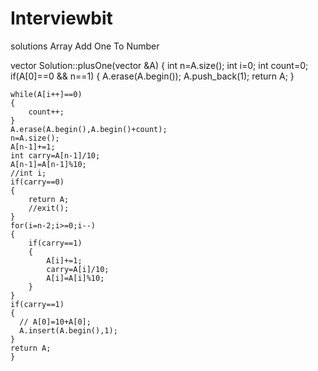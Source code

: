 # Interviewbit
solutions Array
Add One To Number

vector<int> Solution::plusOne(vector<int> &A) {
    int n=A.size();
    int i=0;
    int count=0;
    if(A[0]==0 && n==1)
    {
        A.erase(A.begin());
        A.push_back(1);
        return A;
    }
    
    while(A[i++]==0)
    {
        count++;
    }
    A.erase(A.begin(),A.begin()+count);
    n=A.size();
    A[n-1]+=1;
    int carry=A[n-1]/10;
    A[n-1]=A[n-1]%10;
    //int i;
    if(carry==0)
    {
        return A;
        //exit();
    }
    for(i=n-2;i>=0;i--)
    {
        if(carry==1)
        {
            A[i]+=1;
            carry=A[i]/10;
            A[i]=A[i]%10;
        }
    }
    if(carry==1)
    {
      // A[0]=10+A[0];
      A.insert(A.begin(),1);
    }
    return A;
    }
